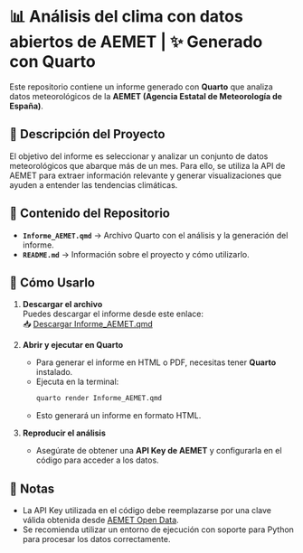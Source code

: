 # 📊 Análisis del clima con datos abiertos de AEMET | ✨ Generado con Quarto

Este repositorio contiene un informe generado con **Quarto** que analiza datos meteorológicos de la **AEMET (Agencia Estatal de Meteorología de España)**. 

## 📑 Descripción del Proyecto

El objetivo del informe es seleccionar y analizar un conjunto de datos meteorológicos que abarque más de un mes. Para ello, se utiliza la API de AEMET para extraer información relevante y generar visualizaciones que ayuden a entender las tendencias climáticas.

## 📂 Contenido del Repositorio

- **`Informe_AEMET.qmd`** → Archivo Quarto con el análisis y la generación del informe.
- **`README.md`** → Información sobre el proyecto y cómo utilizarlo.

## 🚀 Cómo Usarlo

1. **Descargar el archivo**  
   Puedes descargar el informe desde este enlace:  
   📥 [Descargar Informe_AEMET.qmd](https://raw.githubusercontent.com/marcoss6/AEMET-ClimateTrends/main/Informe_AEMET.qmd)

2. **Abrir y ejecutar en Quarto**  
   - Para generar el informe en HTML o PDF, necesitas tener **Quarto** instalado.  
   - Ejecuta en la terminal:  
     ```bash
     quarto render Informe_AEMET.qmd
     ```
   - Esto generará un informe en formato HTML.

3. **Reproducir el análisis**  
   - Asegúrate de obtener una **API Key de AEMET** y configurarla en el código para acceder a los datos.

## 📌 Notas

- La API Key utilizada en el código debe reemplazarse por una clave válida obtenida desde [AEMET Open Data](https://opendata.aemet.es/centrodedescargas/altaUsuario).
- Se recomienda utilizar un entorno de ejecución con soporte para Python para procesar los datos correctamente.


